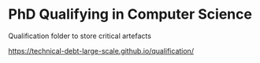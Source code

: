 # PhD Qualifying in Computer Science

Qualification folder to store critical artefacts

https://technical-debt-large-scale.github.io/qualification/
